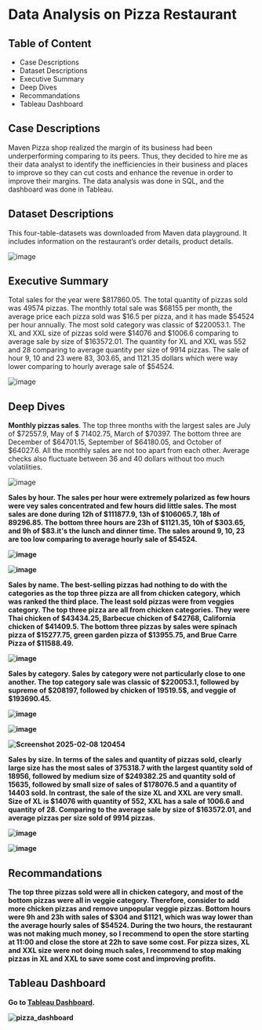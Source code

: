 <h1>Data Analysis on Pizza Restaurant</h1>
<h2>Table of Content</h2>
<ul>
  <li>Case Descriptions</li>
  <li>Dataset Descriptions</li>
  <li>Executive Summary</li>
  <li>Deep Dives</li>
  <li>Recommandations</li>
  <li>Tableau Dashboard</li>
</ul>
<h2>Case Descriptions</h2>
<p>Maven Pizza shop realized the margin of its business had been underperforming comparing to its peers. Thus, they decided to hire me as their data analyst to identify the inefficiencies in their business and places to improve so they can cut costs and enhance the revenue in order to improve their margins. The data analysis was done in SQL, and the dashboard was done in Tableau.</p>
<h2>Dataset Descriptions</h2>
<p>This four-table-datasets was downloaded from Maven data playground. It includes information on the restaurant’s order details, product details.</p>

![image](https://github.com/user-attachments/assets/35cc91a4-0251-482d-b334-2898233019f9)

<h2>Executive Summary</h2>
<p>Total sales for the year were $817860.05. The total quantity of pizzas sold was 49574 pizzas. The monthly total sale was $68155 per month, the average price each pizza sold was $16.5 per pizza, and it has made $54524 per hour annually. The most sold category was classic of $220053.1. The XL and XXL size of pizzas sold were $14076 and $1006.6 comparing to average sale by size of $163572.01. The quantity for XL and XXL was 552 and 28 comparing to average quantity per size of 9914 pizzas. The sale of hour 9, 10 and 23 were 83, 303.65, and 1121.35 dollars which were way lower comparing to hourly average sale of $54524.</p>

![image](https://github.com/user-attachments/assets/a0e726f5-14de-4159-a0e5-d6181e7bd54e)

<h2>Deep Dives</h2>
<p><b>Monthly pizzas sales</b>. The top three months with the largest sales are July of $72557.9, May of $ 71402.75, March of $70397. The bottom three are December of $64701.15, September of $64180.05, and October of $64027.6. All the monthly sales are not too apart from each other. Average checks also fluctuate between 36 and 40 dollars without too much volatilities. </p>

![image](https://github.com/user-attachments/assets/8c807d41-6d66-49d5-98a2-0e1b4355f454)

<p><b>Sales by hour<b>. The sales per hour were extremely polarized as few hours were vey sales concentrated and few hours did little sales. The most sales are done during 12h of $111877.9, 13h of $106065.7, 18h of 89296.85. The bottom three hours are 23h of $1121.35, 10h of $303.65, and 9h of $83.it's the lunch and dinner time. The sales around 9, 10, 23 are too low comparing to average hourly sale of $54524.</p>

![image](https://github.com/user-attachments/assets/bd786e83-cbea-4081-9083-c9e79c78f7e0)

![image](https://github.com/user-attachments/assets/db66fc45-543f-476f-819d-21ee0a26c0d7)

<p><b>Sales by name</b>. The best-selling pizzas had nothing to do with the categories as the top three pizza are all from chicken category, which was ranked the third place. The least sold pizzas were from veggies category.  The top three pizza are all from chicken categories. They were Thai chicken of $43434.25, Barbecue chicken of $42768, California chicken of $41409.5. The bottom three pizzas by sales were spinach pizza of $15277.75, green garden pizza of $13955.75, and Brue Carre Pizza of $11588.49. </p>

![image](https://github.com/user-attachments/assets/28dfec99-cf9d-4728-9b15-bc47676f3e06)

<p><b>Sales by category</b>. Sales by category were not particularly close to one another. The top category sale was classic of $220053.1, followed by supreme of $208197, followed by chicken of 19519.5$, and veggie of $193690.45.</p>

![image](https://github.com/user-attachments/assets/8c83f433-3928-4b83-9226-3237efb071c7)

![image](https://github.com/user-attachments/assets/7bd768cb-9998-4eab-86d8-5da14500fac9)

![Screenshot 2025-02-08 120454](https://github.com/user-attachments/assets/0e0734f1-9dfe-4fb2-9988-8a9ec37ad442)


<p><b>Sales by size</b>. In terms of the sales and quantity of pizzas sold, clearly large size has the most sales of 375318.7 with the largest quantity sold of 18956, followed by medium size of $249382.25 and quantity sold of 15635, followed by small size of sales of $178076.5 and a quantity of 14403 sold. In contrast, the sale of the size XL and XXL are very small. Size of XL is $14076 with quantity of 552, XXL has a sale of 1006.6 and quantity of 28. Comparing to the average sale by size of $163572.01, and average pizzas per size sold of 9914 pizzas.</p>

![image](https://github.com/user-attachments/assets/f13ce736-13cf-4dd5-9b79-50b114d82ef4)

![image](https://github.com/user-attachments/assets/294d5145-6740-40b4-b6c8-2eb6d6cfc646)


<h2>Recommandations</h2>
<p>The top three pizzas sold were all in chicken category, and most of the bottom pizzas were all in veggie category. Therefore, consider to add more chicken pizzas and remove unpopular veggie pizzas. Bottom hours were 9h and 23h with sales of $304 and $1121, which was way lower than the average hourly sales of $54524. During the two hours, the restaurant was not making much money, so I recommend to open the store starting at 11:00 and close the store at 22h to save some cost. For pizza sizes, XL and XXL size were not doing much sales, I recommend to stop making pizzas in XL and XXL to save some cost and improving profits. </p>
<h2>Tableau Dashboard</h2>
<p>Go to <a href="https://public.tableau.com/app/profile/kun.bi/viz/pizza_dashboard_17390317350990/Pizza_Dashboard">Tableau Dashboard</a>.</p>

![pizza_dashboard](https://github.com/user-attachments/assets/98f4e9d0-778a-4b60-b9fe-d9a4d2d8dc1e)
